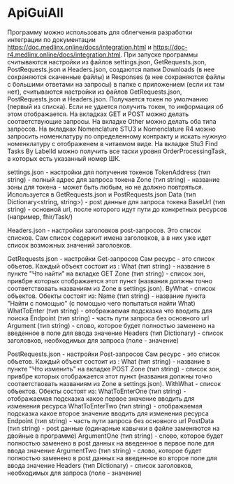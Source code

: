 # ApiGuiAll
Программу можно использовать для облегчения разработки интеграции по документации https://doc.medlinx.online/docs/integration.html и https://doc-r4.medlinx.online/docs/integration.html.
При запуске программы считываются настройки из файлов settings.json, GetRequests.json, PostRequests.json  и Headers.json, создаются папки Downloads (в нее сохраняются скаченные файлы) и Responses (в нее сохраняются файлы с большими ответами на запросы) в папке с приложением (если их там нет), считываются настройки из файлов GetRequests.json, PostRequests.json и Headers.json.
Получается токен по умолчанию (первый из списка). Если не удается получить токен, то информация об этом отображается.
На вкладках GET и POST можно делать соответствующие запросы. На вкладке Other можно делать оба типа запросов.
На вкладках Nomenclature STU3 и Nomenclature R4 можно запросить номенклатуру по определенному контракту и искать нужную номенклатуру с отображенем в читаемом виде.
На вкладке Stu3 Find Tasks By LabelId можно получить все таски уровня OrderProcessingTask, в которых есть указанный номер ШК.

settings.json - настройки для получения токенов
TokenAddress (тип string) - полный адрес для запроса токена
Zone (тип string) - название зоны для токена - может быть любым, но не должно повтряться. Используется в GetRequests.json и PostRequests.json
Data (тип Dictionary<string, string>) - post данные для запроса токена
BaseUrl (тип string) - основной url, после которого идут пути до конкретных ресурсов (например, fhir/Task/<guid>)

Headers.json - настройки заголовков post-запросов. Это список списков.
Сам список содержит имена заголовков, а в них уже идет список возможных значений заголовков.

GetRequests.json - настройки Get-запросов
Сам ресурс - это список объетов.
Каждый объект состоит из :
What (тип string) - название в пункте "Что найти" на вкладке GET
Zone (тип string) - список зон, привбре которых отображается этот пункт (названия должны точно соответствовать названиям из Zone в settings.json).
ByWhat - список объектов. Обекты состоят из:
Name (тип string) - название пункта "Найти с помощью" (с помощью чего попытаться найти What)
WhatToEnter (тип string) - отображаемая подсказка что вводить для поиска
Endpoint (тип string) - часть пути запроса без основного url
Argument (тип string) - слово, которое будет полностью заменено на введенное в поле для ввода значение
Headers (тип Dictionary) - список заголовков, необходимых для запроса (поле - значение)

PostRequests.json - настройки Post-запросов
Сам ресурс - это список объетов.
Каждый объект состоит из :
What (тип string) - название в пункте "Что изменить" на вкладке POST
Zone (тип string) - список зон, привбре которых отображается этот пункт (названия должны точно соответствовать названиям из Zone в settings.json).
WithWhat - список объектов. Обекты состоят из:
WhatToEnterOne (тип string) - отображаемая подсказка какое первое значение вводить для изменения ресурса
WhatToEnterTwo (тип string) - отображаемая подсказка какое второе значение вводить для изменения ресурса
Endpoint (тип string) - часть пути запроса без основного url
PostData (тип string) - post данные (одинарные кавычки в файле заменяются на двойные в программе)
ArgumentOne (тип string) - слово, которое будет полностью заменено в post данных на введенное в первое поле для ввода значение
ArgumentTwo (тип string) - слово, которое будет полностью заменено в post данных на введенное во второе поле для ввода значение
Headers (тип Dictionary) - список заголовков, необходимых для запроса (поле - значение)
